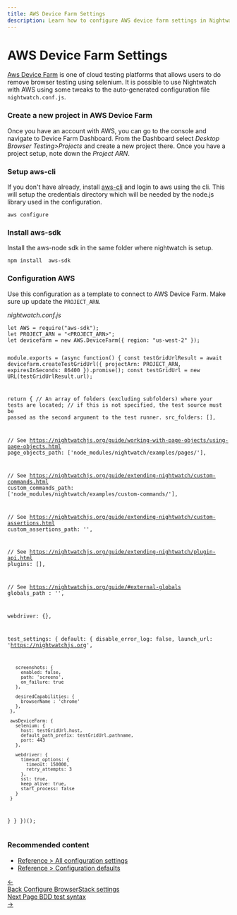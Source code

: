 ```yaml
---
title: AWS Device Farm Settings
description: Learn how to configure AWS device farm settings in Nightwatch
---
```


<div class="page-header"><h1>AWS Device Farm Settings</h1></div>

[Aws Device Farm][1] is one of cloud testing platforms that allows users to do remove browser testing using selenium. It is possible to use Nightwatch with AWS using some tweaks to the auto-generated configuration file  `nightwatch.conf.js`.

### Create a new project in AWS Device Farm
Once you have an account with AWS, you can go to the console and navigate to Device Farm Dashboard. From the Dashboard select *Desktop Browser Testing>Projects* and create a new project there. Once you have a project setup, note down the *Project ARN*.

### Setup aws-cli
If you don't have already, install [aws-cli](https://docs.aws.amazon.com/cli/latest/userguide/getting-started-install.html) and login to aws using the cli. This will setup the credentials directory which will be needed by the node.js library used in the configuration.
<pre class="line-numbers"><code class="language-bash">aws configure
</code></pre>

### Install aws-sdk
Install the aws-node sdk in the same folder where nightwatch is setup.
<pre class="line-numbers"><code class="language-bash">npm install  aws-sdk
</code></pre>

### Configuration AWS

Use this configuration as a template to connect to AWS Device Farm. Make sure up update the `PROJECT_ARN`.

<div class="sample-test">
<i>nightwatch.conf.js</i>
<pre class="line-numbers"><code class="language-javascript">let AWS = require("aws-sdk");
let PROJECT_ARN = "&lt;PROJECT_ARN&gt;";
let devicefarm = new AWS.DeviceFarm({ region: "us-west-2" });
 
 
module.exports = (async function() {
 const testGridUrlResult = await devicefarm.createTestGridUrl({
     projectArn: PROJECT_ARN,
     expiresInSeconds: 86400
 }).promise();
 const testGridUrl = new URL(testGridUrlResult.url);
 
 return {
   // An array of folders (excluding subfolders) where your tests are located;
   // if this is not specified, the test source must be passed as the second argument to the test runner.
   src_folders: [],
 
   // See https://nightwatchjs.org/guide/working-with-page-objects/using-page-objects.html
   page_objects_path: ['node_modules/nightwatch/examples/pages/'],
 
   // See https://nightwatchjs.org/guide/extending-nightwatch/custom-commands.html
   custom_commands_path: ['node_modules/nightwatch/examples/custom-commands/'],
 
   // See https://nightwatchjs.org/guide/extending-nightwatch/custom-assertions.html
   custom_assertions_path: '',
 
   // See https://nightwatchjs.org/guide/extending-nightwatch/plugin-api.html
   plugins: [],
  
   // See https://nightwatchjs.org/guide/#external-globals
   globals_path : '',
 
   webdriver: {},
 
   test_settings: {
     default: {
       disable_error_log: false,
       launch_url: 'https://nightwatchjs.org',
 
       screenshots: {
         enabled: false,
         path: 'screens',
         on_failure: true
       },
 
       desiredCapabilities: {
         browserName : 'chrome'
       },
     },
 
     awsDeviceFarm: {
       selenium: {
         host: testGridUrl.host,
         default_path_prefix: testGridUrl.pathname,
         port: 443
       },
 
       webdriver: {
         timeout_options: {
           timeout: 150000,
           retry_attempts: 3
         },
         ssl: true,
         keep_alive: true,
         start_process: false
       }
     }
   }
 }
})();
</code></pre>
</div>

[1]:	https://aws.amazon.com/device-farm/

### Recommended content
- [Reference > All configuration settings](https://nightwatchjs.org/guide/reference/settings.html)
- [Reference > Configuration defaults](https://nightwatchjs.org/guide/reference/defaults.html)

 <div class="doc-pagination pt-40">
  <div class="previous">
    <a href="https://nightwatchjs.org/guide/configuration/browser-stack-settings.html">
      <span>←</span>
        <div class="d-flex flex-column">
          <span class="smallT">Back</span>
          <span class="bigT">Configure BrowserStack settings</span>
        </div>
    </a>
  </div>
  <div class="next">
    <a href="https://nightwatchjs.org/guide/writing-tests/test-syntax-bdd.html">
        <div class="d-flex flex-column">
          <span class="smallT">Next Page</span>
          <span class="bigT">BDD test syntax</span>
        </div>
        <span>→</span>
    </a>
  </div>
</div>